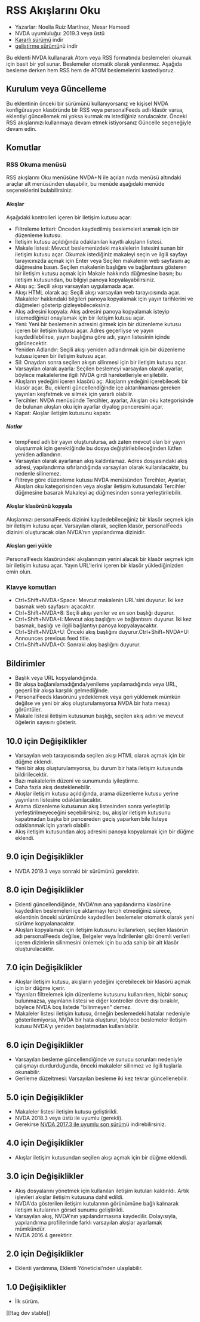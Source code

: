 # RSS Akışlarını Oku #

* Yazarlar: Noelia Ruiz Martínez, Mesar Hameed
* NVDA uyumluluğu: 2019.3 veya üstü
* [Kararlı sürümü][1] indir
* [geliştirme sürümü][2]nü indir


Bu eklenti NVDA kullanarak Atom veya RSS formatında beslemeleri okumak için
basit bir yol sunar. Beslemeler otomatik olarak yenilenmez. Aşağıda besleme
derken hem RSS hem de ATOM beslemelerini kastediyoruz.

## Kurulum veya Güncelleme ##

Bu eklentinin önceki bir sürümünü kullanıyorsanız ve kişisel NVDA
konfigürasyon klasöründe bir RSS veya personalFeeds adlı klasör varsa,
eklentiyi güncellemek mi yoksa kurmak mı istediğiniz sorulacaktır. Önceki
RSS akışlarınızı kullanmaya devam etmek istiyorsanız Güncelle seçeneğiyle
devam edin.

## Komutlar ##

### RSS Okuma menüsü ###

RSS akışlarını Oku menüsüne NVDA+N ile açılan nvda menüsü altındaki araçlar
alt menüsünden ulaşabilir,  bu menüde aşağıdaki menüde seçeneklerini
bulabilirsiniz:

#### Akışlar ####

Aşağıdaki kontrolleri içeren bir iletişim kutusu açar:

* Filtreleme kriteri: Önceden kaydedilmiş beslemeleri aramak için bir
  düzenleme kutusu.
* İletişim kutusu açıldığında odaklanılan kayıtlı akışların listesi.
* Makale listesi: Mevcut beslemenizdeki makalelerin listesini sunan bir
  iletişim kutusu açar. Okumak istediğiniz makaleyi seçin ve ilgili sayfayı
  tarayıcınızda açmak için Enter veya Seçilen makalenin web sayfasını aç
  düğmesine basın. Seçilen makalenin başlığını ve bağlantısını gösteren bir
  iletişim kutusu açmak için Makale hakkında düğmesine basın; bu iletişim
  kutusundan, bu bilgiyi panoya kopyalayabilirsiniz.
* Akışı aç: Seçili akışı varsayılan uygulamada açar.
* Akışı HTML olarak aç: Seçili akışı varsayılan web tarayıcısında
  açar. Makaleler hakkındaki bilgileri panoya kopyalamak için yayın
  tarihlerini ve düğmeleri gösterip gizleyebileceksiniz.
* Akış adresini kopyala: Akış adresini panoya kopyalamak isteyip
  istemediğinizi onaylamak için bir iletişim kutusu açar.
* Yeni: Yeni bir beslemenin adresini girmek için bir düzenleme kutusu içeren
  bir iletişim kutusu açar. Adres geçerliyse ve yayın kaydedilebilirse,
  yayın başlığına göre adı, yayın listesinin içinde görünecektir.
* Yeniden Adlandır: Seçili akışı yeniden adlandırmak için bir düzenleme
  kutusu içeren bir iletişim kutusu açar.
* Sil: Onaydan sonra seçilen akışın silinmesi için bir iletişim kutusu açar.
* Varsayılan olarak ayarla: Seçilen beslemeyi varsayılan olarak ayarlar,
  böylece makalelerine ilgili NVDA girdi hareketleriyle erişilebilir.
* Akışların yedeğini içeren klasörü aç: Akışların yedeğini içerebilecek bir
  klasör açar. Bu, eklenti güncellendiğinde içe aktarılmaması gereken
  yayınları keşfetmek ve silmek için yararlı olabilir.
* Tercihler: NVDA menüsünde Tercihler, ayarlar, Akışları oku kategorisinde
  de bulunan akışları oku için ayarlar diyalog penceresini açar.
* Kapat: Akışlar iletişim kutusunu kapatır.

##### Notlar #####

* tempFeed adlı bir yayın oluşturulursa, adı zaten mevcut olan bir yayın
  oluşturmak için gerektiğinde bu dosya değiştirilebileceğinden lütfen
  yeniden adlandırın.
* Varsayılan olarak ayarlanan akış kaldırılamaz. Adres dosyasındaki akış
  adresi, yapılandırma sıfırlandığında varsayılan olarak kullanılacaktır, bu
  nedenle silinemez.
* Filtreye göre düzenleme kutusu NVDA menüsünden Tercihler, Ayarlar,
  Akışları oku kategorisinden veya akışlar iletişim kutusundaki Tercihler
  düğmesine basarak Makaleyi aç düğmesinden sonra yerleştirilebilir.

#### Akışlar klasörünü kopyala ####

Akışlarınızı personalFeeds dizinini kaydedebileceğiniz bir klasör seçmek
için bir iletişim kutusu açar. Varsayılan olarak, seçilen klasör,
personalFeeds dizinini oluşturacak olan NVDA'nın yapılandırma dizinidir.

#### Akışları geri yükle ####

PersonalFeeds klasöründeki akışlarınızın yerini alacak bir klasör seçmek
için bir iletişim kutusu açar. Yayın URL'lerini içeren bir klasör
yüklediğinizden emin olun.

### Klavye komutları ###

* Ctrl+Shift+NVDA+Space: Mevcut makalenin URL'sini duyurur. İki kez basmak
  web sayfasını açacaktır.
* Ctrl+Shift+NVDA+8: Seçili akışı yeniler ve en son başlığı duyurur.
* Ctrl+Shift+NVDA+I: Mevcut akış başlığını ve bağlantısını duyurur. İki kez
  basmak, başlığı ve ilgili bağlantıyı panoya kopyalayacaktır.
* Ctrl+Shift+NVDA+U: Önceki akış başlığını duyurur.Ctrl+Shift+NVDA+U:
  Announces previous feed title.
* Ctrl+Shift+NVDA+O: Sonraki akış başlığını duyurur.

## Bildirimler ##

* Başlık veya URL kopyalandığında.
* Bir akışa bağlanılamadığında/yenileme yapılamadığında veya URL, geçerli
  bir akışa karşılık gelmediğinde.
* PersonalFeeds klasörünü yedeklemek veya geri yüklemek mümkün değilse ve
  yeni bir akış oluşturulamıyorsa NVDA bir hata mesajı görüntüler.
* Makale listesi iletişim kutusunun başlığı, seçilen akış adını ve mevcut
  öğelerin sayısını gösterir.

## 10.0 için Değişiklikler ##

* Varsayılan web tarayıcısında seçilen akışı HTML olarak açmak için bir
  düğme eklendi.
* Yeni bir akış oluşturulamıyorsa, bu durum bir hata iletişim kutusunda
  bildirilecektir.
* Bazı makalelerin düzeni ve sunumunda iyileştirme.
* Daha fazla akış desteklenebilir.
* Akışlar iletişim kutusu açıldığında, arama düzenleme kutusu yerine
  yayınların listesine odaklanılacaktır.
* Arama düzenleme kutusunun akış listesinden sonra yerleştirilip
  yerleştirilmeyeceğini seçebilirsiniz; bu, akışlar iletişim kutusunu
  kapatmadan başka bir pencereden geçiş yaparken bile listeye odaklanmak
  için yararlı olabilir.
* Akış iletişim kutusundan akış adresini panoya kopyalamak için bir düğme
  eklendi.

## 9.0 için Değişiklikler ##

* NVDA 2019.3 veya sonraki bir sürümünü gerektirir.

## 8.0 için Değişiklikler ##

* Eklenti güncellendiğinde, NVDA'nın ana yapılandırma klasörüne kaydedilen
  beslemeleri içe aktarmayı tercih etmediğiniz sürece, eklentinin önceki
  sürümünde kaydedilen beslemeler otomatik olarak yeni sürüme
  kopyalanacaktır.
* Akışları kopyalamak için iletişim kutusunu kullanırken, seçilen klasörün
  adı personalFeeds değilse, Belgeler veya İndirilenler gibi önemli verileri
  içeren dizinlerin silinmesini önlemek için bu ada sahip bir alt klasör
  oluşturulacaktır.

## 7.0 için Değişiklikler ##

* Akışlar iletişim kutusu, akışların yedeğini içerebilecek bir klasörü açmak
  için bir düğme içerir.
* Yayınları filtrelemek için düzenleme kutusunu kullanırken, hiçbir sonuç
  bulunmazsa, yayınların listesi ve diğer kontroller devre dışı bırakılır,
  böylece NVDA boş listede "bilinmeyen" demez.
* Makaleler listesi iletişim kutusu, örneğin beslemedeki hatalar nedeniyle
  gösterilemiyorsa, NVDA bir hata oluşturur, böylece beslemeler iletişim
  kutusu NVDA'yı yeniden başlatmadan kullanılabilir.

## 6.0 için Değişiklikler ##

* Varsayılan besleme güncellendiğinde ve sunucu sorunları nedeniyle
  çalışmayı durdurduğunda, önceki makaleler silinmez ve ilgili tuşlarla
  okunabilir.
* Gerileme düzeltmesi: Varsayılan besleme iki kez tekrar güncellenebilir.

## 5.0 için Değişiklikler ##

* Makaleler listesi iletişim kutusu geliştirildi.
* NVDA 2018.3 veya üstü ile uyumlu (gerekli).
* Gerekirse [NVDA 2017.3 ile uyumlu son sürüm][3]ü indirebilirsiniz.

## 4.0 için Değişiklikler ##

* Akışlar iletişim kutusundan seçilen akışı açmak için bir düğme eklendi.

## 3.0 için Değişiklikler ##

* Akış dosyalarını yönetmek için kullanılan iletişim kutuları
  kaldırıldı. Artık işlevleri akışlar iletişim kutusuna dahil edildi.
* NVDA'da gösterilen iletişim kutularının görünümüne bağlı kalınarak
  iletişim kutularının görsel sunumu geliştirildi.
* Varsayılan akış, NVDA'nın yapılandırmasına kaydedilir. Dolayısıyla,
  yapılandırma profillerinde farklı varsayılan akışlar ayarlamak mümkündür.
* NVDA 2016.4 gerektirir.

## 2.0 için Değişiklikler ##

* Eklenti yardımına, Eklenti Yöneticisi'nden ulaşılabilir.

## 1.0 Değişiklikler ##

* İlk sürüm.

[[!tag dev stable]]

[1]: https://addons.nvda-project.org/files/get.php?file=rf

[2]: https://addons.nvda-project.org/files/get.php?file=rf-dev

[3]: https://addons.nvda-project.org/files/get.php?file=rf-o
